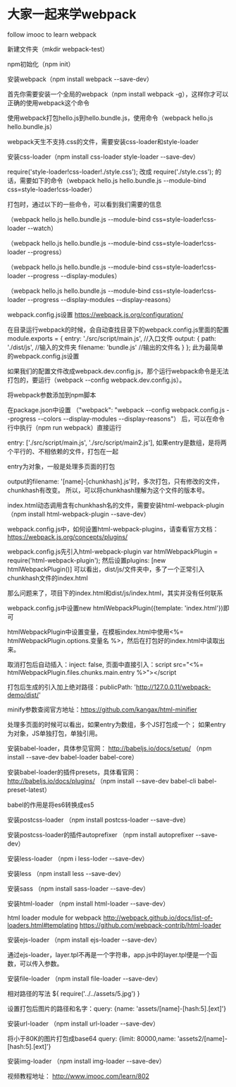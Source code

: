 # 大家一起来学webpack
follow imooc to learn webpack

新建文件夹（mkdir webpack-test）

npm初始化（npm init）

安装webpack（npm install webpack --save-dev）

首先你需要安装一个全局的webpack（npm install webpack -g），这样你才可以正确的使用webpack这个命令

使用webpack打包hello.js到hello.bundle.js，使用命令（webpack hello.js hello.bundle.js）

webpack天生不支持.css的文件，需要安装css-loader和style-loader

安装css-loader（npm install css-loader style-loader --save-dev）

require('style-loader!css-loader!./style.css');
改成
require('./style.css');
的话，需要如下的命令（webpack hello.js hello.bundle.js --module-bind css=style-loader!css-loader）

打包时，通过以下的一些命令，可以看到我们需要的信息

（webpack hello.js hello.bundle.js --module-bind css=style-loader!css-loader --watch）

（webpack hello.js hello.bundle.js --module-bind css=style-loader!css-loader --progress）

（webpack hello.js hello.bundle.js --module-bind css=style-loader!css-loader --progress --display-modules）

（webpack hello.js hello.bundle.js --module-bind css=style-loader!css-loader --progress --display-modules --display-reasons）

webpack.config.js设置   https://webpack.js.org/configuration/

在目录运行webpack的时候，会自动查找目录下的webpack.config.js里面的配置
module.exports = {
    entry: './src/script/main.js',      //入口文件
    output: {
        path: './dist/js',              //输入的文件夹
        filename: 'bundle.js'           //输出的文件名
    }
};
此为最简单的webpack.config.js设置

如果我们的配置文件改成webpack.dev.config.js，那个运行webpack命令是无法打包的，要运行（webpack --config webpack.dev.config.js）。

将webpack参数添加到npm脚本

在package.json中设置
（"webpack": "webpack --config webpack.config.js --progress --colors --display-modules --display-reasons"）
后，可以在命令行中执行（npm run webpack）直接运行


entry: ['./src/script/main.js', './src/script/main2.js'],
如果entry是数组，是将两个平行的、不相依赖的文件，打包在一起

entry为对象，一般是处理多页面的打包

output的filename: '[name]-[chunkhash].js'时，多次打包，只有修改的文件，chunkhash有改变。
所以，可以将chunkhash理解为这个文件的版本号。

index.html动态调用含有chunkhash名的文件，需要安装html-webpack-plugin
（npm install html-webpack-plugin --save-dev）

webpack.config.js中，如何设置html-webpack-plugins，请查看官方文档：
https://webpack.js.org/concepts/plugins/

webpack.config.js先引入html-webpack-plugin
var htmlWebpackPlugin = require('html-webpack-plugin');
然后设置plugins: [new htmlWebpackPlugin()]
可以看出，dist/js/文件夹中，多了一个正常引入chunkhash文件的index.html

那么问题来了，项目下的index.html和dist/js/index.html，其实并没有任何联系

webpack.config.js中设置new htmlWebpackPlugin({template: 'index.html'})即可

htmlWebpackPlugin中设置变量，在模板index.html中使用<%= htmlWebpackPlugin.options.变量名 %>，然后在打包好的index.html中读取出来。

取消打包后自动插入：inject: false,
页面中直接引入：script src="<%= htmlWebpackPlugin.files.chunks.main.entry %>"></script

打包后生成的引入加上绝对路径：publicPath: 'http://127.0.0.11/webpack-demo/dist/'

minify参数查阅官方地址：https://github.com/kangax/html-minifier

处理多页面的时候可以看出，如果entry为数组，多个JS打包成一个；
如果entry为对象，JS单独打包，单独引用。

安装babel-loader，具体参见官网：
http://babeljs.io/docs/setup/
（npm install --save-dev babel-loader babel-core）

安装babel-loader的插件presets，具体看官网：
http://babeljs.io/docs/plugins/
（npm install --save-dev babel-cli babel-preset-latest）

babel的作用是将es6转换成es5

安装postcss-loader
（npm install postcss-loader --save-dve）

安装postcss-loader的插件autoprefixer
（npm install autoprefixer --save-dev）

安装less-loader
（npm i less-loder --save-dev）

安装less
（npm install less --save-dev）

安装sass
（npm install sass-loader --save-dev）

安装html-loader
（npm install html-loader --save-dev）

html loader module for webpack
http://webpack.github.io/docs/list-of-loaders.html#templating
https://github.com/webpack-contrib/html-loader

安装ejs-loader
（npm install ejs-loader --save-dev）

通过ejs-loader，layer.tpl不再是一个字符串，app.js中的layer.tpl便是一个函数，可以传入参数。

安装file-loader
（npm install file-loader --save-dev）

相对路径的写法 ${ require('../../assets/5.jpg') }

设置打包后图片的路径和名字：query: {name: 'assets/[name]-[hash:5].[ext]'}

安装url-loader
（npm install url-loader --save-dev）

将小于80K的图片打包成base64 query: {limit: 80000,name: 'assets2/[name]-[hash:5].[ext]'}

安装img-loader
（npm install img-loader --save-dev）

视频教程地址：
http://www.imooc.com/learn/802










